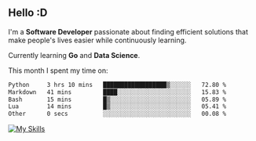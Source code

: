 ## Hello :D

I'm a **Software Developer** passionate about finding efficient solutions that make people's lives easier while continuously learning. 

Currently learning **Go** and **Data Science**.

This month I spent my time on: 
<!--START_SECTION:waka-->

```txt
Python     3 hrs 10 mins   ██████████████████▒░░░░░░   72.80 %
Markdown   41 mins         ████░░░░░░░░░░░░░░░░░░░░░   15.83 %
Bash       15 mins         █▒░░░░░░░░░░░░░░░░░░░░░░░   05.89 %
Lua        14 mins         █▒░░░░░░░░░░░░░░░░░░░░░░░   05.41 %
Other      0 secs          ░░░░░░░░░░░░░░░░░░░░░░░░░   00.08 %
```

<!--END_SECTION:waka-->

[![My Skills](https://skillicons.dev/icons?i=dotnet,py,selenium,html,css,js,jquery,linux,c,md)](https://skillicons.dev)

